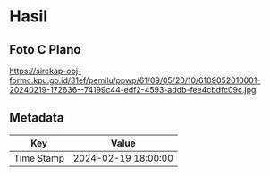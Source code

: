 # Hasil

## Foto C Plano

https://sirekap-obj-formc.kpu.go.id/31ef/pemilu/ppwp/61/09/05/20/10/6109052010001-20240219-172636--74199c44-edf2-4593-addb-fee4cbdfc09c.jpg


## Metadata

| Key        | Value               |
| ---------- | ------------------- |
| Time Stamp | 2024-02-19 18:00:00 |



